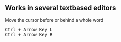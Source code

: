 ## Works in several textbased editors

Move the cursor before or behind a whole word
<pre>
Ctrl + Arrow Key L
Ctrl + Arrow Key R
</pre>
